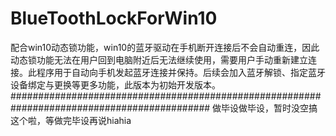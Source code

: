 # BlueToothLockForWin10
配合win10动态锁功能，win10的蓝牙驱动在手机断开连接后不会自动重连，因此动态锁功能无法在用户回到电脑附近后无法继续使用，需要用户手动重新建立连接。此程序用于自动向手机发起蓝牙连接并保持。后续会加入蓝牙解锁、指定蓝牙设备绑定与更换等更多功能，此版本为初始开发版本。
############################################################################################
做毕设做毕设，暂时没空搞这个啦，等做完毕设再说hiahia
